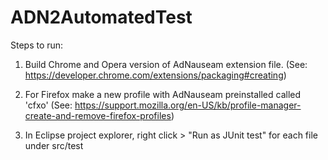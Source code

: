 # ADN2AutomatedTest

Steps to run:

1. Build Chrome and Opera version of AdNauseam extension file. (See: https://developer.chrome.com/extensions/packaging#creating)
2. For Firefox make a new profile with AdNauseam preinstalled called 'cfxo' (See: https://support.mozilla.org/en-US/kb/profile-manager-create-and-remove-firefox-profiles)

2. In Eclipse project explorer, right click > "Run as JUnit test" for each file under src/test
